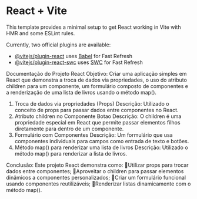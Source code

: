 # React + Vite

This template provides a minimal setup to get React working in Vite with HMR and some ESLint rules.

Currently, two official plugins are available:

- [@vitejs/plugin-react](https://github.com/vitejs/vite-plugin-react/blob/main/packages/plugin-react/README.md) uses [Babel](https://babeljs.io/) for Fast Refresh
- [@vitejs/plugin-react-swc](https://github.com/vitejs/vite-plugin-react-swc) uses [SWC](https://swc.rs/) for Fast Refresh

Documentação do Projeto React
Objetivo:
Criar uma aplicação simples em React que demonstra a troca de dados via propriedades, o uso do atributo children para um componente, um formulário composto de componentes e a renderização de uma lista de livros usando o método map().

1. Troca de dados via propriedades (Props)
   Descrição: Utilizado o conceito de props para passar dados entre componentes no React.
2. Atributo children no Componente Botao
   Descrição: O children é uma propriedade especial em React que permite passar elementos filhos diretamente para dentro de um componente.
3. Formulário com Componentes
   Descrição: Um formulário que usa componentes individuais para campos como entrada de texto e botões.
4. Método map() para renderizar uma lista de livros
   Descrição: Utilizado o método map() para renderizar a lista de livros.

Conclusão:
Este projeto React demonstra como:
Utilizar props para trocar dados entre componentes;
Aproveitar o children para passar elementos dinâmicos a componentes personalizados;
Criar um formulário funcional usando componentes reutilizáveis;
Renderizar listas dinamicamente com o método map().
